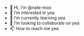 - 👋 Hi, I’m @nate-moo
- 👀 I’m interested in yea
- 🌱 I’m currently learning yea
- 💞️ I’m looking to collaborate on yea
- 📫 How to reach me yea

<!---
nate-moo/nate-moo is a ✨ special ✨ repository because its `README.md` (this file) appears on your GitHub profile.
You can click the Preview link to take a look at your changes.
--->
